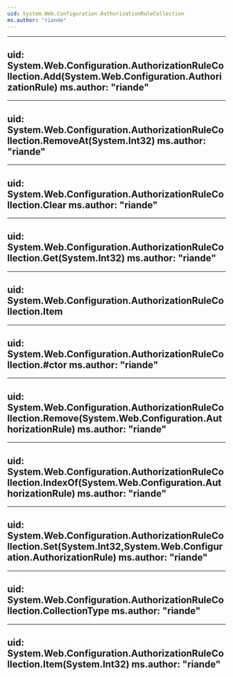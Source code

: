 ```yaml
---
uid: System.Web.Configuration.AuthorizationRuleCollection
ms.author: "riande"
---
```


---
uid: System.Web.Configuration.AuthorizationRuleCollection.Add(System.Web.Configuration.AuthorizationRule)
ms.author: "riande"
---

---
uid: System.Web.Configuration.AuthorizationRuleCollection.RemoveAt(System.Int32)
ms.author: "riande"
---

---
uid: System.Web.Configuration.AuthorizationRuleCollection.Clear
ms.author: "riande"
---

---
uid: System.Web.Configuration.AuthorizationRuleCollection.Get(System.Int32)
ms.author: "riande"
---

---
uid: System.Web.Configuration.AuthorizationRuleCollection.Item
---

---
uid: System.Web.Configuration.AuthorizationRuleCollection.#ctor
ms.author: "riande"
---

---
uid: System.Web.Configuration.AuthorizationRuleCollection.Remove(System.Web.Configuration.AuthorizationRule)
ms.author: "riande"
---

---
uid: System.Web.Configuration.AuthorizationRuleCollection.IndexOf(System.Web.Configuration.AuthorizationRule)
ms.author: "riande"
---

---
uid: System.Web.Configuration.AuthorizationRuleCollection.Set(System.Int32,System.Web.Configuration.AuthorizationRule)
ms.author: "riande"
---

---
uid: System.Web.Configuration.AuthorizationRuleCollection.CollectionType
ms.author: "riande"
---

---
uid: System.Web.Configuration.AuthorizationRuleCollection.Item(System.Int32)
ms.author: "riande"
---
